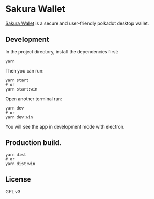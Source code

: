 # Sakura Wallet

[Sakura Wallet](http://www.dotpay.tech/) is a secure and user-friendly polkadot desktop wallet.

## Development

In the project directory, install the dependencies first:

```
yarn
```
                      
Then you can run:

```
yarn start
# or
yarn start:win
```

Open another terminal run:

```
yarn dev
# or
yarn dev:win
```
You will see the app in development mode with electron.

## Production build.
```
yarn dist
# or
yarn dist:win
```

## License
GPL v3
